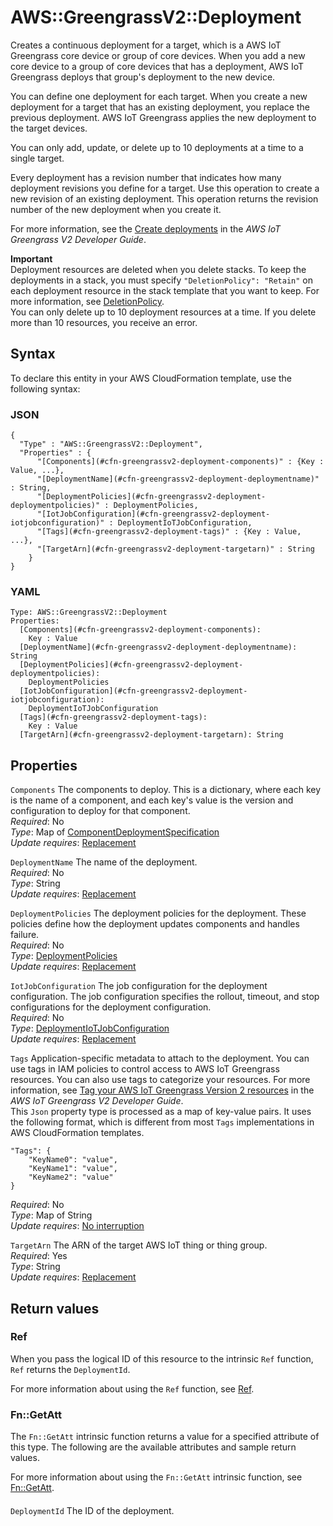 # AWS::GreengrassV2::Deployment<a name="aws-resource-greengrassv2-deployment"></a>

Creates a continuous deployment for a target, which is a AWS IoT Greengrass core device or group of core devices\. When you add a new core device to a group of core devices that has a deployment, AWS IoT Greengrass deploys that group's deployment to the new device\.

You can define one deployment for each target\. When you create a new deployment for a target that has an existing deployment, you replace the previous deployment\. AWS IoT Greengrass applies the new deployment to the target devices\. 

You can only add, update, or delete up to 10 deployments at a time to a single target\.

Every deployment has a revision number that indicates how many deployment revisions you define for a target\. Use this operation to create a new revision of an existing deployment\. This operation returns the revision number of the new deployment when you create it\.

For more information, see the [Create deployments](https://docs.aws.amazon.com/greengrass/v2/developerguide/create-deployments.html) in the *AWS IoT Greengrass V2 Developer Guide*\.

**Important**  
Deployment resources are deleted when you delete stacks\. To keep the deployments in a stack, you must specify `"DeletionPolicy": "Retain"` on each deployment resource in the stack template that you want to keep\. For more information, see [DeletionPolicy](https://docs.aws.amazon.com/AWSCloudFormation/latest/UserGuide/aws-attribute-deletionpolicy.html)\.  
You can only delete up to 10 deployment resources at a time\. If you delete more than 10 resources, you receive an error\.

## Syntax<a name="aws-resource-greengrassv2-deployment-syntax"></a>

To declare this entity in your AWS CloudFormation template, use the following syntax:

### JSON<a name="aws-resource-greengrassv2-deployment-syntax.json"></a>

```
{
  "Type" : "AWS::GreengrassV2::Deployment",
  "Properties" : {
      "[Components](#cfn-greengrassv2-deployment-components)" : {Key : Value, ...},
      "[DeploymentName](#cfn-greengrassv2-deployment-deploymentname)" : String,
      "[DeploymentPolicies](#cfn-greengrassv2-deployment-deploymentpolicies)" : DeploymentPolicies,
      "[IotJobConfiguration](#cfn-greengrassv2-deployment-iotjobconfiguration)" : DeploymentIoTJobConfiguration,
      "[Tags](#cfn-greengrassv2-deployment-tags)" : {Key : Value, ...},
      "[TargetArn](#cfn-greengrassv2-deployment-targetarn)" : String
    }
}
```

### YAML<a name="aws-resource-greengrassv2-deployment-syntax.yaml"></a>

```
Type: AWS::GreengrassV2::Deployment
Properties: 
  [Components](#cfn-greengrassv2-deployment-components): 
    Key : Value
  [DeploymentName](#cfn-greengrassv2-deployment-deploymentname): String
  [DeploymentPolicies](#cfn-greengrassv2-deployment-deploymentpolicies): 
    DeploymentPolicies
  [IotJobConfiguration](#cfn-greengrassv2-deployment-iotjobconfiguration): 
    DeploymentIoTJobConfiguration
  [Tags](#cfn-greengrassv2-deployment-tags): 
    Key : Value
  [TargetArn](#cfn-greengrassv2-deployment-targetarn): String
```

## Properties<a name="aws-resource-greengrassv2-deployment-properties"></a>

`Components`  <a name="cfn-greengrassv2-deployment-components"></a>
The components to deploy\. This is a dictionary, where each key is the name of a component, and each key's value is the version and configuration to deploy for that component\.  
*Required*: No  
*Type*: Map of [ComponentDeploymentSpecification](aws-properties-greengrassv2-deployment-componentdeploymentspecification.md)  
*Update requires*: [Replacement](https://docs.aws.amazon.com/AWSCloudFormation/latest/UserGuide/using-cfn-updating-stacks-update-behaviors.html#update-replacement)

`DeploymentName`  <a name="cfn-greengrassv2-deployment-deploymentname"></a>
The name of the deployment\.  
*Required*: No  
*Type*: String  
*Update requires*: [Replacement](https://docs.aws.amazon.com/AWSCloudFormation/latest/UserGuide/using-cfn-updating-stacks-update-behaviors.html#update-replacement)

`DeploymentPolicies`  <a name="cfn-greengrassv2-deployment-deploymentpolicies"></a>
The deployment policies for the deployment\. These policies define how the deployment updates components and handles failure\.  
*Required*: No  
*Type*: [DeploymentPolicies](aws-properties-greengrassv2-deployment-deploymentpolicies.md)  
*Update requires*: [Replacement](https://docs.aws.amazon.com/AWSCloudFormation/latest/UserGuide/using-cfn-updating-stacks-update-behaviors.html#update-replacement)

`IotJobConfiguration`  <a name="cfn-greengrassv2-deployment-iotjobconfiguration"></a>
The job configuration for the deployment configuration\. The job configuration specifies the rollout, timeout, and stop configurations for the deployment configuration\.  
*Required*: No  
*Type*: [DeploymentIoTJobConfiguration](aws-properties-greengrassv2-deployment-deploymentiotjobconfiguration.md)  
*Update requires*: [Replacement](https://docs.aws.amazon.com/AWSCloudFormation/latest/UserGuide/using-cfn-updating-stacks-update-behaviors.html#update-replacement)

`Tags`  <a name="cfn-greengrassv2-deployment-tags"></a>
Application\-specific metadata to attach to the deployment\. You can use tags in IAM policies to control access to AWS IoT Greengrass resources\. You can also use tags to categorize your resources\. For more information, see [Tag your AWS IoT Greengrass Version 2 resources](https://docs.aws.amazon.com/greengrass/v2/developerguide/tag-resources.html) in the *AWS IoT Greengrass V2 Developer Guide*\.  
This `Json` property type is processed as a map of key\-value pairs\. It uses the following format, which is different from most `Tags` implementations in AWS CloudFormation templates\.  

```
"Tags": {
    "KeyName0": "value",
    "KeyName1": "value",
    "KeyName2": "value"
}
```
*Required*: No  
*Type*: Map of String  
*Update requires*: [No interruption](https://docs.aws.amazon.com/AWSCloudFormation/latest/UserGuide/using-cfn-updating-stacks-update-behaviors.html#update-no-interrupt)

`TargetArn`  <a name="cfn-greengrassv2-deployment-targetarn"></a>
The ARN of the target AWS IoT thing or thing group\.  
*Required*: Yes  
*Type*: String  
*Update requires*: [Replacement](https://docs.aws.amazon.com/AWSCloudFormation/latest/UserGuide/using-cfn-updating-stacks-update-behaviors.html#update-replacement)

## Return values<a name="aws-resource-greengrassv2-deployment-return-values"></a>

### Ref<a name="aws-resource-greengrassv2-deployment-return-values-ref"></a>

When you pass the logical ID of this resource to the intrinsic `Ref` function, `Ref` returns the `DeploymentId`\.

For more information about using the `Ref` function, see [Ref](https://docs.aws.amazon.com/AWSCloudFormation/latest/UserGuide/intrinsic-function-reference-ref.html)\.

### Fn::GetAtt<a name="aws-resource-greengrassv2-deployment-return-values-fn--getatt"></a>

The `Fn::GetAtt` intrinsic function returns a value for a specified attribute of this type\. The following are the available attributes and sample return values\.

For more information about using the `Fn::GetAtt` intrinsic function, see [Fn::GetAtt](https://docs.aws.amazon.com/AWSCloudFormation/latest/UserGuide/intrinsic-function-reference-getatt.html)\.

#### <a name="aws-resource-greengrassv2-deployment-return-values-fn--getatt-fn--getatt"></a>

`DeploymentId`  <a name="DeploymentId-fn::getatt"></a>
The ID of the deployment\.